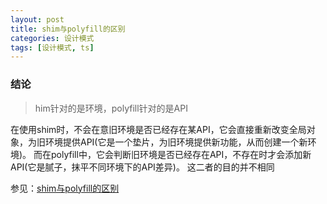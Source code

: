 ```yaml
---
layout: post
title: shim与polyfill的区别
categories: 设计模式
tags: [设计模式, ts]
---
```


### 结论
> him针对的是环境，polyfill针对的是API

在使用shim时，不会在意旧环境是否已经存在某API，它会直接重新改变全局对象，为旧环境提供API(它是一个垫片，为旧环境提供新功能，从而创建一个新环境)。
而在polyfill中，它会判断旧环境是否已经存在API，不存在时才会添加新API(它是腻子，抹平不同环境下的API差异)。
这二者的目的并不相同

参见：[shim与polyfill的区别](https://juejin.cn/post/6844904050882772999)